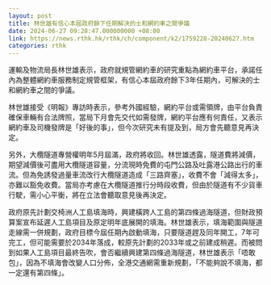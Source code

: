 ```yaml
---
layout: post
title: 林世雄有信心本屆政府餘下任期解決的士和網約車之間爭議
date: 2024-06-27 09:28:47.000000000 +08:00
link: https://news.rthk.hk/rthk/ch/component/k2/1759228-20240627.htm
categories: rthk
---
```


運輸及物流局長林世雄表示，政府就規管網約車的研究重點為網約車平台，承諾任內為整體網約車服務制定規管框架，有信心本屆政府餘下3年任期內，可解決的士和網約車之間的爭議。

林世雄接受《明報》專訪時表示，參考外國經驗，網約平台或需領牌，由平台負責確保車輛有合法牌照，當局下月會先交代如需發牌，網約平台應有何責任，又表示網約車及司機發牌是「好後的事」，但今次研究未有提及到，局方會先聽意見再決定。

另外，大欖隧道專營權明年5月屆滿，政府將收回。林世雄透露，隧道費將減價，期望減價後可盡用大欖隧道容量，分流現時免費的屯門公路及吐露港公路出行的車流。但為免誘發過量車流改行大欖隧道造成「三路齊塞」，收費不會「減得太多」，亦難以豁免收費。當局亦考慮在大欖隧道推行分時段收費，但由於隧道有不少貨車行駛，需小心平衡，將在立法會聽取意見後再決定。

政府原先計劃交椅洲人工島填海時，興建橫跨人工島的第四條過海隧道，但財政預算案宣布延遲人工島項目及原定明年底展開的填海。林世雄表示，填海範圍與隧道走線需一併規劃，政府目標今屆任期內啟動填海，只要隧道趕及同年開工，7年可完工，但可能需要於2034年落成，較原先計劃的2033年或之前建成稍遲。而被問到如果人工島項目最終告吹，會否繼續興建第四條過海隧道，林世雄表示「唔敢包」，因為不填海會改變人口分佈，全港交通網需重新規劃，「不能夠說不填海，都一定還有第四條」。

